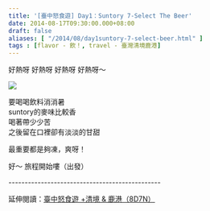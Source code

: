 ```yaml
---
title: '[臺中怒食遊] Day1：Suntory 7-Select The Beer'
date: 2014-08-17T09:30:00.000+08:00
draft: false
aliases: [ "/2014/08/day1suntory-7-select-beer.html" ]
tags : [flavor - 飲！, travel - 臺灣清境鹿港]
---
```


好熱呀 好熱呀 好熱呀 好熱呀～  

![](/images/taichung1a.jpg)

要喝喝飲料消消暑  
suntory的麥味比較香  
喝著帶少少苦  
之後留在口裡卻有淡淡的甘甜  
  
最重要都是夠凍，爽呀！  
  
  
好～ 旅程開始嘍（出發）  
  
\-----------------------------------------------  
  
延伸閱讀：[臺中怒食遊 +清境 & 鹿港（8D7N）](https://hidie.net/taichung8d7n/)
